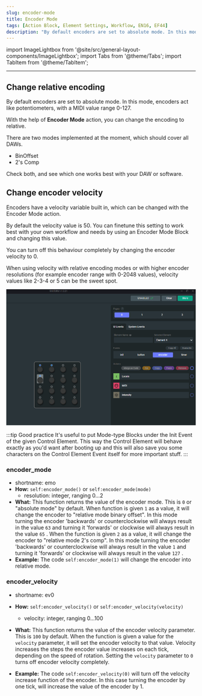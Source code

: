 ```yaml
---
slug: encoder-mode
title: Encoder Mode
tags: [Action Block, Element Settings, Workflow, EN16, EF44]
description: "By default encoders are set to absolute mode. In this mode, encoders act like potentiometers, with a MIDI value range 0-127. With the help of Encoder Mode action, you can change the encoding to relative."
---
```


import ImageLightbox from '@site/src/general-layout-components/ImageLightbox';
import Tabs from '@theme/Tabs';
import TabItem from '@theme/TabItem';

---

<Tabs>
  <TabItem value="About Encoder Mode" label="About Encoder Mode" default>

## Change relative encoding

By default encoders are set to absolute mode. In this mode, encoders act like potentiometers, with a MIDI value range 0-127.

With the help of **Encoder Mode** action, you can change the encoding to relative.

There are two modes implemented at the moment, which should cover all DAWs.

 - BinOffset
 - 2's Comp

Check both, and see which one works best with your DAW or software.

## Change encoder velocity

Encoders have a velocity variable built in, which can be changed with the Encoder Mode action.

By default the velocity value is 50. You can finetune this setting to work best with your own workflow and needs by using an Encoder Mode Block and changing this value.

You can turn off this behaviour completely by changing the encoder velocity to 0.

When using velocity with relative encoding modes or with higher encoder resolutions (for example encoder range with 0-2048 values), velocity values like 2-3-4 or 5 can be the sweet spot.

![encoder mode](../../img/encoder_mode.gif)


:::tip Good practice
It's useful to put Mode-type Blocks under the Init Event of the given Control Element. This way the Control Element will behave exactly as you'd want after booting up and this will also save you some characters on the Control Element Event itself for more important stuff.
:::


  </TabItem>
  <TabItem value="Reference Manual Entry" label="Reference Manual Entry">

### encoder_mode
- shortname: emo
- **How:** `self:encoder_mode()` or `self:encoder_mode(mode)`
    - resolution: integer, ranging 0...2
- **What:** This function returns the value of the encoder mode. This is `0`  or "absolute mode" by default.
  When function is given `1` as a value, it will change the encoder to "relative mode binary offset". In this mode turning the encoder 'backwards' or counterclockwise will always result in the value `63` and turning it 'forwards' or clockwise will always result in the value `65` .
  When the function is given `2` as a value, it will change the encoder to "relative mode 2's comp". In this mode turning the encoder 'backwards' or counterclockwise will always result in the value `1` and turning it 'forwards' or clockwise will always result in the value `127` .
- **Example:** The code `self:encoder_mode(1)` will change the encoder into relative mode. 

### encoder_velocity
- shortname: ev0
- **How:** `self:encoder_velocity()` or `self:encoder_velocity(velocity)`
  - velocity: integer, ranging 0...100
- **What:** This function returns the value of the encoder velocity parameter. This is `100` by default. When the function is given a value for the `velocity` parameter, it will set  the encoder velocity to that value. Velocity increases the steps the encoder value increases on each tick, depending on the speed of rotation. Setting the `velocity` parameter to `0` turns off encoder velocity completely.
- **Example:**  The code `self:encoder_velocity(0)` will turn off the velocity increase function of the encoder. In this case turning the encoder by one tick, will increase the value of the encoder by 1. 



  </TabItem>
</Tabs>


